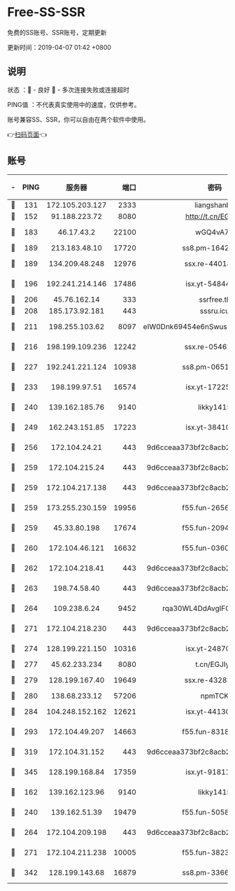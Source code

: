 # Free-SS-SSR

免费的SS账号、SSR账号，定期更新

更新时间：2019-04-07 01:42 +0800

## 说明

状态     ：🙂 - 良好 🙁 - 多次连接失败或连接超时

PING值   ：不代表真实使用中的速度，仅供参考。

账号兼容SS、SSR，你可以自由在两个软件中使用。

👉[扫码页面](https://liesauer.github.io/Free-SS-SSR/)👈

## 账号

|-|PING|服务器|端口|密码|加密方式|区域|
|:----:|:----:|:-----:|-----:|:----:|:----:|:----:|
|🙂|131|172.105.203.127|2333|liangshanbo|chacha20|JP|
|🙂|152|91.188.223.72|8080|http://t.cn/EGJIyrl|rc4-md5|RU|
|🙂|183|46.17.43.2|22100|wGQ4vA7D|aes-256-gcm|RU|
|🙂|189|213.183.48.10|17720|ss8.pm-16426576|rc4-md5|RU|
|🙂|189|134.209.48.248|12976|ssx.re-44018010|aes-256-cfb|US|
|🙂|196|192.241.214.146|17486|isx.yt-54844272|aes-256-cfb|US|
|🙂|206|45.76.162.14|333|ssrfree.tk|rc4|SG|
|🙂|208|185.173.92.181|443|sssru.icu|rc4-md5|RU|
|🙂|211|198.255.103.62|8097|eIW0Dnk69454e6nSwuspv9DmS201tQ0D|aes-256-cfb|US|
|🙂|216|198.199.109.236|12242|ssx.re-05462515|aes-256-cfb|US|
|🙂|227|192.241.221.124|10938|ss8.pm-06517363|aes-256-cfb|US|
|🙂|233|198.199.97.51|16574|isx.yt-17225861|aes-256-cfb|US|
|🙂|240|139.162.185.76|9140|likky1415|aes-256-cfb|DE|
|🙂|249|162.243.151.85|17223|isx.yt-38410278|aes-256-cfb|US|
|🙂|256|172.104.24.21|443|9d6cceaa373bf2c8acb22e60b6a58be6|aes-256-cfb|US|
|🙂|259|172.104.215.24|443|9d6cceaa373bf2c8acb22e60b6a58be6|aes-256-cfb|US|
|🙂|259|172.104.217.138|443|9d6cceaa373bf2c8acb22e60b6a58be6|aes-256-cfb|US|
|🙂|259|173.255.230.159|19956|f55.fun-26563232|aes-256-cfb|US|
|🙂|259|45.33.80.198|17674|f55.fun-20948197|aes-256-cfb|US|
|🙂|260|172.104.46.121|16632|f55.fun-03609182|aes-256-cfb|SG|
|🙂|262|172.104.218.41|443|9d6cceaa373bf2c8acb22e60b6a58be6|aes-256-cfb|US|
|🙂|263|198.74.58.40|443|9d6cceaa373bf2c8acb22e60b6a58be6|aes-256-cfb|US|
|🙂|264|109.238.6.24|9452|rqa30WL4DdAvgIFG6Fs3znzTa|aes-256-cfb|FR|
|🙂|271|172.104.218.230|443|9d6cceaa373bf2c8acb22e60b6a58be6|aes-256-cfb|US|
|🙂|274|128.199.221.150|10316|isx.yt-24870485|aes-256-cfb|SG|
|🙂|277|45.62.233.234|8080|t.cn/EGJIyrl|rc4-md5|CA|
|🙂|279|128.199.167.40|19649|ssx.re-43282019|aes-256-cfb|SG|
|🙂|280|138.68.233.12|57206|npmTCK|rc4-md5|US|
|🙂|284|104.248.152.162|12621|isx.yt-44130776|aes-256-cfb|SG|
|🙂|293|172.104.49.207|14663|f55.fun-83188034|aes-256-cfb|SG|
|🙂|319|172.104.31.152|443|9d6cceaa373bf2c8acb22e60b6a58be6|aes-256-cfb|US|
|🙂|345|128.199.168.84|17359|isx.yt-91811801|aes-256-cfb|SG|
|🙂|162|139.162.123.96|9140|likky1415|aes-256-cfb|JP|
|🙂|240|139.162.51.39|19479|f55.fun-50586096|aes-256-cfb|SG|
|🙂|264|172.104.209.198|443|9d6cceaa373bf2c8acb22e60b6a58be6|aes-256-cfb|US|
|🙂|271|172.104.211.238|10005|f55.fun-38234111|aes-256-cfb|US|
|🙁|342|128.199.143.68|16879|ss8.pm-33663366|aes-256-cfb|SG|
